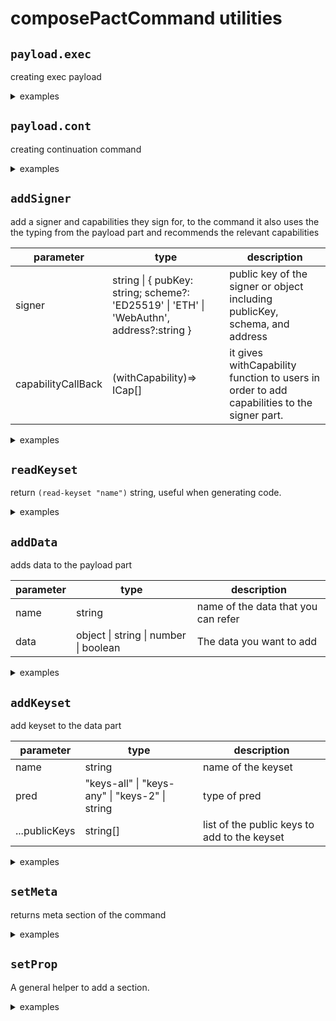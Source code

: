 # composePactCommand utilities

## `payload.exec`

creating exec payload

<details>
<summary>examples</summary>

```TypeScript
import Pact from "@kadena/client"

// importing coin module that you can generate types of that by using "pactjs-cli"
const { coin } = Pact.modules;

const command = composePactCommand(
  execution(
    coin.transfer("bob", "alice", { decimal: "1.1" })
  )
)()

//
const command = {
  payload: {
    code: '(coin.transfer "bob" "alice" 1.1)'
  }
}
```

</details>

## `payload.cont`

creating continuation command

<details>
<summary>examples</summary>

```TypeScript
const command = composePactCommand(
  continuation({
    pactId: '1',
    proof: 'test-proof',
    step: 1,
  })
)()

//
const command = {
  payload: {
    pactId: '1',
    proof: 'test-proof',
    step: 1,
  }
}
```

</details>

## `addSigner`

add a signer and capabilities they sign for, to the command it also uses the the
typing from the payload part and recommends the relevant capabilities

| parameter          | type                                                                                     | description                                                                                |
| ------------------ | ---------------------------------------------------------------------------------------- | ------------------------------------------------------------------------------------------ |
| signer             | string \| { pubKey: string; scheme?: 'ED25519' \| 'ETH' \| 'WebAuthn', address?:string } | public key of the signer or object including publicKey, schema, and address                |
| capabilityCallBack | (withCapability)=> ICap[]                                                                | it gives withCapability function to users in order to add capabilities to the signer part. |

<details>
<summary>examples</summary>

```TypeScript
const command = composePactCommand(
  execution(
    coin.transfer("bob", "alice", { decimal: "1.1" })
  ),
  addSigner("bob_public_key",(withCapability)=>[
    withCapability("coin.TRANSFER", "bob", "alice", { decimal: "1.1" })
  ])
)()

//
const command = {
  payload: {
    code: '(coin.transfer "bob" "alice" 1.1)'
  },
  signers:[
    {
      pubKey: "bob_public_key",
      schema: "ED25519"
      clist:[{
        name: "coin.TRANSFER",
        args:['"bob"', '"alice"', "1.1"]
      }]
    }
  ]
}

```

</details>

## `readKeyset`

return `(read-keyset "name")` string, useful when generating code.

<details>
<summary>examples</summary>

```TypeScript
const command = composePactCommand(
  execution(
    coin.transfer(readKeyset("sender_key"), "bob", { decimal: "1.1" })
  ),
)()

//
const command = {
  payload: {
    code : `(coin.transfer (read-keyset "sender_key") "bob" 1.1)`
  }
}

```

</details>

## `addData`

adds data to the payload part

| parameter | type                                  | description                         |
| --------- | ------------------------------------- | ----------------------------------- |
| name      | string                                | name of the data that you can refer |
| data      | object \| string \| number \| boolean | The data you want to add            |

<details>
<summary>examples</summary>

```TypeScript
const command = composePactCommand (
  execution(
    coin.transfer("bob", "alice", { decimal: "1.1" })
  ),
  addData("name", { value: "test" }),
)()

//
const command = {
  payload: {
    code: '(coin.transfer "bob" "alice" 1.1)'
    data: {
      name : {
        value : "test"
      }
    }
  },
}

```

</details>

## `addKeyset`

add keyset to the data part

| parameter     | type                                           | description                                  |
| ------------- | ---------------------------------------------- | -------------------------------------------- |
| name          | string                                         | name of the keyset                           |
| pred          | "keys-all" \| "keys-any" \| "keys-2" \| string | type of pred                                 |
| ...publicKeys | string[]                                       | list of the public keys to add to the keyset |

<details>
<summary>examples</summary>

```TypeScript
const command = composePactCommand(
  execution(
    coin.transfer(readKeyset("senderKey"), "bob", { decimal: "1.1" })
  ),
  addKeyset("senderKey","keys-any", "the_public_key")
)()

//
const command = {
  payload: {
    code: `(coin.transfer (read-keyset "sender_key") "bob" 1.1)`
    data: {
      senderKey: {
        publicKeys: ['the_public_key'],
        pred: "keys-any"
      }
    }
  }
}

```

</details>

## `setMeta`

returns meta section of the command

<details>
<summary>examples</summary>

```TypeScript
const command = composePactCommand(
  execution(
    coin.transfer("alice", "bob", { decimal: "1.1" })
  ),
  setMeta({ chainId : "1" }),
)()

//
const command = {
   payload: {
    code: '(coin.transfer "bob" "alice" 1.1)'
  },
  meta:{
    chainId: "1",
    gasLimit: 2500,
    gasPrice: 1.0e-8,
    sender: '',
    ttl: 8 * 60 * 60, // 8 hours,
    creationTime: Math.floor(Date.now() / 1000),
  }
}
```

</details>

## `setProp`

A general helper to add a section.

<details>

<summary>examples</summary>

```TypeScript

const command = composePactCommand(
  execution(
    coin.transfer("alice", "bob", { decimal: "1.1" })
  ),
  setProp("networkId", "mainnet01"),
  setProp("nonce", `k:none:${Date.now()}`),
)()

//
const command = {
   payload: {
    code: '(coin.transfer "bob" "alice" 1.1)'
  },
  networkId: "mainnet01",
  nonce: "k:none:1232123123",
}

```

</details>
